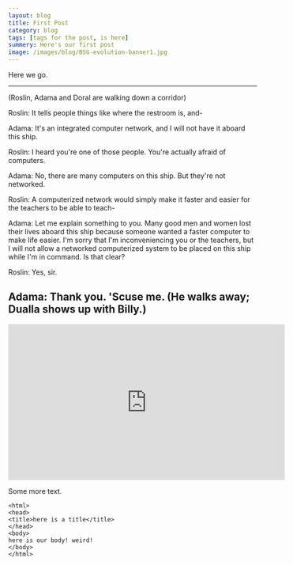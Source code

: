 ```yaml
---
layout: blog
title: First Post
category: blog
tags: [tags for the post, is here]  
summery: Here's our first post
image: /images/blog/BSG-evolution-banner1.jpg
---
```


Here we go.

---
(Roslin, Adama and Doral are walking down a corridor)

Roslin: It tells people things like where the restroom is, and-

Adama: It's an integrated computer network, and I will not have it aboard this ship.

Roslin: I heard you're one of those people. You're actually afraid of computers.

Adama: No, there are many computers on this ship. But they're not networked.

Roslin: A computerized network would simply make it faster and easier for the teachers to be able to teach-

Adama: Let me explain something to you. Many good men and women lost their lives aboard this ship because someone wanted a faster computer to make life easier. I'm sorry that I'm inconveniencing you or the teachers, but I will not allow a networked computerized system to be placed on this ship while I'm in command. Is that clear?

Roslin: Yes, sir.

Adama: Thank you. 'Scuse me. (He walks away; Dualla shows up with Billy.)
---
<iframe width="560" height="315" src="https://www.youtube.com/embed/k3CN-wR05pY" frameborder="0" allowfullscreen></iframe>

Some more text.

```
<html>
<head>
<title>here is a title</title>
</head>
<body>
here is our body! weird!
</body>
</html>
```

